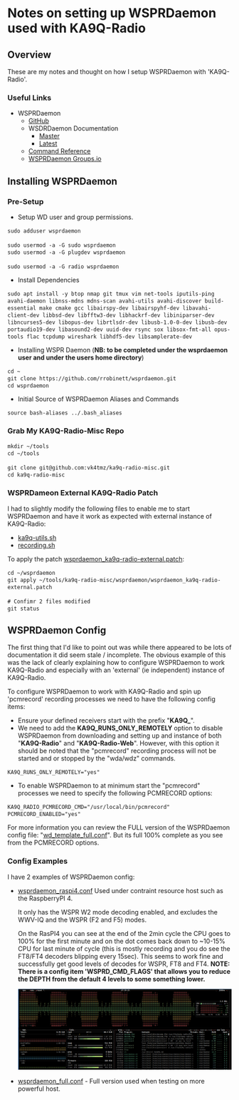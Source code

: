 # Notes on setting up WSPRDaemon used with KA9Q-Radio                                                                                                                                                            
                                                                                                                                                                                                              
## Overview

These are my notes and thought on how I setup WSPRDaemon with 'KA9Q-Radio'.

### Useful Links

* WSPRDaemon
  * [GitHub](https://github.com/rrobinett/wsprdaemon)
  * WSDRDaemon Documentation
    * [Master](https://wsprdaemon.readthedocs.io/en/master/)
    * [Latest](https://wsprdaemon.readthedocs.io/en/latest/)
  * [Command Reference](https://wsprdaemon.readthedocs.io/en/master/appendices/command_reference.html) 
  * [WSPRDaemon Groups.io](https://groups.io/g/wsprdaemon/topics?sidebar=true)
  
## Installing WSPRDaemon 

### Pre-Setup

* Setup WD user and group permissions.

```
sudo adduser wsprdaemon

sudo usermod -a -G sudo wsprdaemon
sudo usermod -a -G plugdev wsprdaemon

sudo usermod -a -G radio wsprdaemon
```

* Install Dependencies

```
sudo apt install -y btop nmap git tmux vim net-tools iputils-ping avahi-daemon libnss-mdns mdns-scan avahi-utils avahi-discover build-essential make cmake gcc libairspy-dev libairspyhf-dev libavahi-client-dev libbsd-dev libfftw3-dev libhackrf-dev libiniparser-dev libncurses5-dev libopus-dev librtlsdr-dev libusb-1.0-0-dev libusb-dev portaudio19-dev libasound2-dev uuid-dev rsync sox libsox-fmt-all opus-tools flac tcpdump wireshark libhdf5-dev libsamplerate-dev
```

* Installing WSPR Daemon (**NB: to be completed under the wsprdaemon user and under the users home directory**) 

```
cd ~
git clone https://github.com/rrobinett/wsprdaemon.git
cd wsprdaemon
```

* Initial Source of WSPRDaemon Aliases and Commands

```
source bash-aliases ../.bash_aliases
```
### Grab My KA9Q-Radio-Misc Repo

```
mkdir ~/tools
cd ~/tools

git clone git@github.com:vk4tmz/ka9q-radio-misc.git
cd ka9q-radio-misc
```

### WSPRDameon External KA9Q-Radio Patch

I had to slightly modify the following files to enable me to start WSPRDaemon and have it work as expected with external instance of KA9Q-Radio:

* [ka9q-utils.sh](https://github.com/rrobinett/wsprdaemon/blob/master/ka9q-utils.sh)
* [recording.sh](https://github.com/rrobinett/wsprdaemon/blob/master/recording.sh)

To apply the patch [wsprdaemon_ka9q-radio-external.patch](https://github.com/vk4tmz/ka9q-radio-misc/blob/main/wsprdaemon/wsprdaemon_ka9q-radio-external.patch):

```
cd ~/wsprdaemon
git apply ~/tools/ka9q-radio-misc/wsprdaemon/wsprdaemon_ka9q-radio-external.patch

# Confimr 2 files modified 
git status

```


## WSPRDaemon Config

The first thing that I'd like to point out was while there appeared to be lots of documentation it did seem stale / incomplete. 
The obvious example of this was the lack of clearly explaining how to configure WSPRDaemon to work KA9Q-Radio and especially  with an 'external' (ie independent) instance of KA9Q-Radio.  

To configure WSPRDaemon to work with KA9Q-Radio and spin up 'pcmrecord' recording processes we need to have the following config items:

* Ensure your defined receivers start with the prefix "**KA9Q_**".
* We need to add the **KA9Q_RUNS_ONLY_REMOTELY** option to disable WSPRDaemon from downloading and setting up and instance of both "**KA9Q-Radio**" and "**KA9Q-Radio-Web**". However, with this option it should be noted that the "pcmrecord" recording process will not be started and or stopped by the "wda/wdz" commands.
```
KA9Q_RUNS_ONLY_REMOTELY="yes"
```
* To enable WSPRDaemon to at minimum start the "pcmrecord" processes we need to specify the following PCMRECORD options:
```
KA9Q_RADIO_PCMRECORD_CMD="/usr/local/bin/pcmrecord"
PCMRECORD_ENABLED="yes"
```

For more information you can review the FULL version of the WSPRDaemon config file:  "[wd_template_full.conf](https://github.com/rrobinett/wsprdaemon/blob/master/wd_template_full.conf)".  But its full 100% complete as you see from the PCMRECORD options.


### Config Examples

I have 2 examples of WSPRDaemon config:

* [wsprdaemon_raspi4.conf](https://github.com/vk4tmz/ka9q-radio-misc/blob/main/wsprdaemon/conf/wsprdaemon_raspi4.conf) 
    Used under contraint resource host such as the  RaspberryPI 4.  

    It only has the WSPR W2 mode decoding enabled, and excludes the WWV-IQ and the WSPR (F2 and F5) modes. 

    On the RasPI4 you can see at the end of the 2min cycle the CPU goes to 100% for the first minute and on the dot comes back down to ~10-15% CPU for last minute of cycle (this is mostly recording and you do see the FT8/FT4 decoders blipping every 15sec). This seems to work fine and successfully get good levels of decodes for WSPR, FT8 and FT4. **NOTE: There is a config item 'WSPRD_CMD_FLAGS' that allows you to reduce the DEPTH from the default 4 levels to some something lower.**

    ![Image showing the CPU Load on RasPI4](20251023_0740_RasPI4_WSPRDaemon_FT8_FT4_CpuLoad.png)

* [wsprdaemon_full.conf](https://github.com/vk4tmz/ka9q-radio-misc/blob/main/wsprdaemon/conf/wsprdaemon_full.conf) - Full version used when testing on more powerful host.


